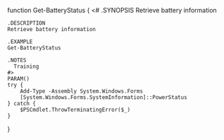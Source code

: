 function Get-BatteryStatus {
    <#
    .SYNOPSIS
    Retrieve battery information

    .DESCRIPTION
    Retrieve battery information

    .EXAMPLE
    Get-BatteryStatus

    .NOTES
      Training
    #>
    PARAM()
    try {
        Add-Type -Assembly System.Windows.Forms
        [System.Windows.Forms.SystemInformation]::PowerStatus
    } catch {
        $PSCmdlet.ThrowTerminatingError($_)
    }
}
